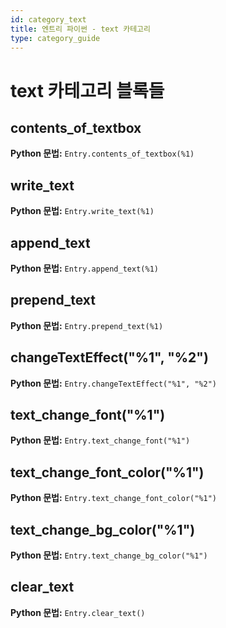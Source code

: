 ```yaml
---
id: category_text
title: 엔트리 파이썬 - text 카테고리
type: category_guide
---
```


# text 카테고리 블록들

## contents_of_textbox
**Python 문법:** `Entry.contents_of_textbox(%1)`

## write_text
**Python 문법:** `Entry.write_text(%1)`

## append_text
**Python 문법:** `Entry.append_text(%1)`

## prepend_text
**Python 문법:** `Entry.prepend_text(%1)`

## changeTextEffect("%1", "%2")
**Python 문법:** `Entry.changeTextEffect("%1", "%2")`

## text_change_font("%1")
**Python 문법:** `Entry.text_change_font("%1")`

## text_change_font_color("%1")
**Python 문법:** `Entry.text_change_font_color("%1")`

## text_change_bg_color("%1")
**Python 문법:** `Entry.text_change_bg_color("%1")`

## clear_text
**Python 문법:** `Entry.clear_text()`

